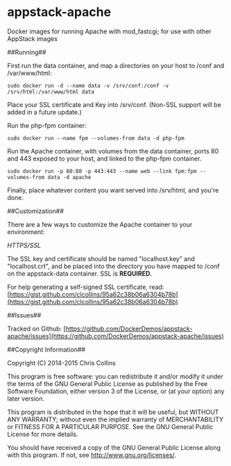 appstack-apache
===============

Docker images for running Apache with mod_fastcgi; for use with other AppStack images

##Running##

First run the data container, and map a directories on your host to /conf and /var/www/html:

    sudo docker run -d --name data -v /srv/conf:/conf -v /srv/html:/var/www/html data

Place your SSL certificate and Key into /srv/conf.  (Non-SSL support will be added in a future update.)

Run the php-fpm container:

    sudo docker run --name fpm --volumes-from data -d php-fpm

Run the Apache container, with volumes from the data container, ports 80 and 443 exposed to your host, and linked to the php-fpm container.

    sudo docker run -p 80:80 -p 443:443 --name web --link fpm:fpm --volumes-from data -d apache

Finally, place whatever content you want served into /srv/html, and you're done.

##Customization##

There are a few ways to customize the Apache container to your environment:

_HTTPS/SSL_

The SSL key and certificate should be named "localhost.key" and "localhost.crt", and be placed into the directory you have mapped to /conf on the appstack-data container.  SSL is __REQUIRED.__

For help generating a self-signed SSL certificate, read: [https://gist.github.com/clcollins/95a62c38b06a6304b78b](https://gist.github.com/clcollins/95a62c38b06a6304b78b)


##Issues##

Tracked on Github: [https://github.com/DockerDemos/appstack-apache/issues](https://github.com/DockerDemos/appstack-apache/issues)

##Copyright Information##

Copyright (C) 2014-2015 Chris Collins

This program is free software: you can redistribute it and/or modify it under the terms of the GNU General Public License as published by the Free Software Foundation, either version 3 of the License, or (at your option) any later version.

This program is distributed in the hope that it will be useful, but WITHOUT ANY WARRANTY; without even the implied warranty of MERCHANTABILITY or FITNESS FOR A PARTICULAR PURPOSE. See the GNU General Public License for more details.

You should have received a copy of the GNU General Public License along with this program. If not, see http://www.gnu.org/licenses/.




